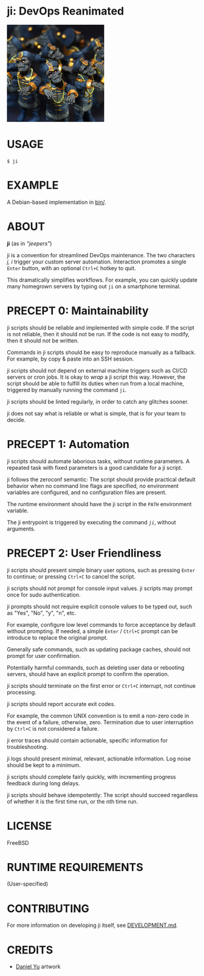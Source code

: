 # ji: DevOps Reanimated

![jiangshi](ji.png)

# USAGE

```console
$ ji
```

# EXAMPLE

A Debian-based implementation in [bin/](bin).

# ABOUT

**ji** (as in *"jeepers"*)

ji is a convention for streamlined DevOps maintenance. The two characters *j, i* trigger your custom server automation. Interaction promotes a single `Enter` button, with an optional `Ctrl+C` hotkey to quit.

This dramatically simplifies workflows. For example, you can quickly update many homegrown servers by typing out `ji` on a smartphone terminal.

# PRECEPT 0: Maintainability

ji scripts should be reliable and implemented with simple code. If the script is not reliable, then it should not be run. If the code is not easy to modify, then it should not be written.

Commands in ji scripts should be easy to reproduce manually as a fallback. For example, by copy & paste into an SSH session.

ji scripts should not depend on external machine triggers such as CI/CD servers or cron jobs. It is okay to *wrap* a ji script this way. However, the script should be able to fulfill its duties when run from a local machine, triggered by manually running the command `ji`.

ji scripts should be linted regularly, in order to catch any glitches sooner.

ji does not say what is reliable or what is simple, that is for your team to decide.

# PRECEPT 1: Automation

ji scripts should automate laborious tasks, without runtime parameters. A repeated task with fixed parameters is a good candidate for a ji script.

ji follows the zeroconf semantic: The script should provide practical default behavior when no command line flags are specified, no environment variables are configured, and no configuration files are present.

The runtime environment should have the ji script in the `PATH` environment variable.

The ji entrypoint is triggered by executing the command *`ji`*, without arguments.

# PRECEPT 2: User Friendliness

ji scripts should present simple binary user options, such as pressing `Enter` to continue; or pressing `Ctrl+C` to cancel the script.

ji scripts should not prompt for console input values. ji scripts may prompt once for sudo authentication.

ji prompts should not require explicit console values to be typed out, such as "Yes", "No", "y", "n", etc.

For example, configure low level commands to force acceptance by default without prompting. If needed, a simple `Enter` / `Ctrl+C` prompt can be introduce to replace the original prompt.

Generally safe commands, such as updating package caches, should not prompt for user confirmation.

Potentially harmful commands, such as deleting user data or rebooting servers, should have an explicit prompt to confirm the operation.

ji scripts should terminate on the first error or `Ctrl+C` interrupt, not continue processing.

ji scripts should report accurate exit codes.

For example, the common UNIX convention is to emit a non-zero code in the event of a failure, otherwise, zero. Termination due to user interruption by `Ctrl+C` is not considered a failure.

ji error traces should contain actionable, specific information for troubleshooting.

ji logs should present minimal, relevant, actionable information. Log noise should be kept to a minimum.

ji scripts should complete fairly quickly, with incrementing progress feedback during long delays.

ji scripts should behave idempotently: The script should succeed regardless of whether it is the first time run, or the nth time run.

# LICENSE

FreeBSD

# RUNTIME REQUIREMENTS

(User-specified)

# CONTRIBUTING

For more information on developing ji itself, see [DEVELOPMENT.md](DEVELOPMENT.md).

# CREDITS

* [Daniel Yu](https://www.thedanielyu.com/) artwork

